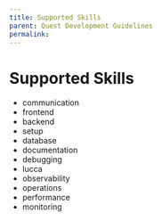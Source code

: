```yaml
---
title: Supported Skills
parent: Quest Development Guidelines
permalink: 
---
```


# Supported Skills

- communication
- frontend
- backend
- setup
- database
- documentation
- debugging
- lucca
- observability
- operations
- performance
- monitoring

